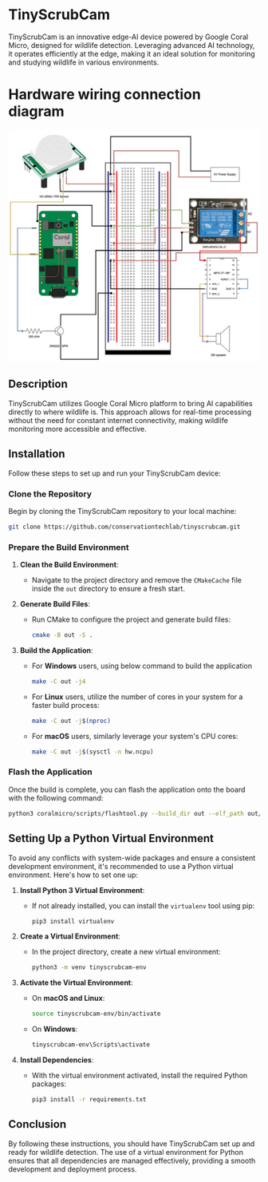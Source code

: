 # TinyScrubCam

TinyScrubCam is an innovative edge-AI device powered by Google Coral Micro, designed for wildlife detection. Leveraging advanced AI technology, it operates efficiently at the edge, making it an ideal solution for monitoring and studying wildlife in various environments.

# Hardware wiring connection diagram
![image](CircuitDiagram.jpg)

## Description

TinyScrubCam utilizes Google Coral Micro platform to bring AI capabilities directly to where wildlife is. This approach allows for real-time processing without the need for constant internet connectivity, making wildlife monitoring more accessible and effective.

## Installation

Follow these steps to set up and run your TinyScrubCam device:

### Clone the Repository

Begin by cloning the TinyScrubCam repository to your local machine:

```sh
git clone https://github.com/conservationtechlab/tinyscrubcam.git
```

### Prepare the Build Environment

1. **Clean the Build Environment**:
   - Navigate to the project directory and remove the `CMakeCache` file inside the `out` directory to ensure a fresh start.

2. **Generate Build Files**:
   - Run CMake to configure the project and generate build files:
     ```sh
     cmake -B out -S .
     ```

3. **Build the Application**:
   - For **Windows** users, using below command to build the application
     ```sh
     make -C out -j4
     ```
   - For **Linux** users, utilize the number of cores in your system for a faster build process:
     ```sh
     make -C out -j$(nproc)
     ```
   - For **macOS** users, similarly leverage your system's CPU cores:
     ```sh
     make -C out -j$(sysctl -n hw.ncpu)
     ```

### Flash the Application

Once the build is complete, you can flash the application onto the board with the following command:

```sh
python3 coralmicro/scripts/flashtool.py --build_dir out --elf_path out/detect_objects_http_usb
```

## Setting Up a Python Virtual Environment

To avoid any conflicts with system-wide packages and ensure a consistent development environment, it's recommended to use a Python virtual environment. Here's how to set one up:

1. **Install Python 3 Virtual Environment**:
   - If not already installed, you can install the `virtualenv` tool using pip:
     ```sh
     pip3 install virtualenv
     ```

2. **Create a Virtual Environment**:
   - In the project directory, create a new virtual environment:
     ```sh
     python3 -m venv tinyscrubcam-env
     ```

3. **Activate the Virtual Environment**:
   - On **macOS and Linux**:
     ```sh
     source tinyscrubcam-env/bin/activate
     ```
   - On **Windows**:
     ```cmd
     tinyscrubcam-env\Scripts\activate
     ```

4. **Install Dependencies**:
   - With the virtual environment activated, install the required Python packages:
     ```sh
     pip3 install -r requirements.txt
     ```

## Conclusion

By following these instructions, you should have TinyScrubCam set up and ready for wildlife detection. The use of a virtual environment for Python ensures that all dependencies are managed effectively, providing a smooth development and deployment process.